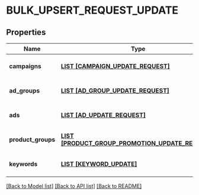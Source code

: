 # BULK_UPSERT_REQUEST_UPDATE

## Properties
Name | Type | Description | Notes
------------ | ------------- | ------------- | -------------
**campaigns** | [**LIST [CAMPAIGN_UPDATE_REQUEST]**](CampaignUpdateRequest.md) |  | [optional] [default to null]
**ad_groups** | [**LIST [AD_GROUP_UPDATE_REQUEST]**](AdGroupUpdateRequest.md) |  | [optional] [default to null]
**ads** | [**LIST [AD_UPDATE_REQUEST]**](AdUpdateRequest.md) |  | [optional] [default to null]
**product_groups** | [**LIST [PRODUCT_GROUP_PROMOTION_UPDATE_REQUEST]**](ProductGroupPromotionUpdateRequest.md) |  | [optional] [default to null]
**keywords** | [**LIST [KEYWORD_UPDATE]**](KeywordUpdate.md) |  | [optional] [default to null]

[[Back to Model list]](../README.md#documentation-for-models) [[Back to API list]](../README.md#documentation-for-api-endpoints) [[Back to README]](../README.md)


